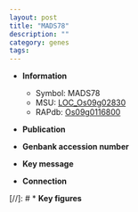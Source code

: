 ```yaml
---
layout: post
title: "MADS78"
description: ""
category: genes
tags: 
---
```


* **Information**  
    + Symbol: MADS78  
    + MSU: [LOC_Os09g02830](http://rice.uga.edu/cgi-bin/ORF_infopage.cgi?orf=LOC_Os09g02830)  
    + RAPdb: [Os09g0116800](http://rapdb.dna.affrc.go.jp/viewer/gbrowse_details/irgsp1?name=Os09g0116800)  

* **Publication**  

* **Genbank accession number**  

* **Key message**  

* **Connection**  

[//]: # * **Key figures**  


